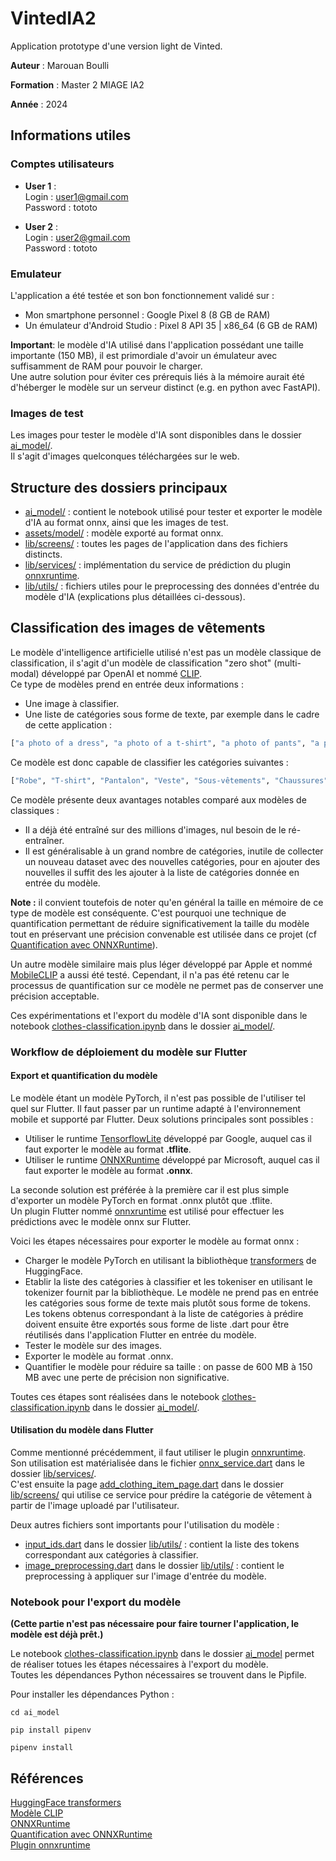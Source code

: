 # VintedIA2

Application prototype d'une version light de Vinted.

**Auteur** : Marouan Boulli 

**Formation** : Master 2 MIAGE IA2

**Année** : 2024

## Informations utiles

### Comptes utilisateurs

- **User 1** :  
Login : user1@gmail.com  
Password : tototo  

- **User 2** :   
Login : user2@gmail.com  
Password : tototo

### Emulateur

L'application a été testée et son bon fonctionnement validé sur :  
- Mon smartphone personnel : Google Pixel 8 (8 GB de RAM)
- Un émulateur d'Android Studio : Pixel 8 API 35 | x86_64 (6 GB de RAM)

**Important**: le modèle d'IA utilisé dans l'application possédant une taille importante (150 MB), il est primordiale d'avoir un émulateur avec suffisamment de RAM pour pouvoir le charger.  
Une autre solution pour éviter ces prérequis liés à la mémoire aurait été d'héberger le modèle sur un serveur distinct (e.g. en python avec FastAPI).

### Images de test

Les images pour tester le modèle d'IA sont disponibles dans le dossier [ai_model/](./ai_model/img_test/).  
Il s'agit d'images quelconques téléchargées sur le web.

## Structure des dossiers principaux

- [ai_model/](./ai_model/) : contient le notebook utilisé pour tester et exporter le modèle d'IA au format onnx, ainsi que les images de test.
- [assets/model/](./assets/model/) : modèle exporté au format onnx.
- [lib/screens/](./lib/screens/) : toutes les pages de l'application dans des fichiers distincts.
- [lib/services/](./lib/services/) : implémentation du service de prédiction du plugin [onnxruntime](https://pub.dev/packages/onnxruntime).
- [lib/utils/](./lib/utils/) : fichiers utiles pour le preprocessing des données d'entrée du modèle d'IA (explications plus détaillées ci-dessous).



## Classification des images de vêtements

Le modèle d'intelligence artificielle utilisé n'est pas un modèle classique de classification, il s'agit d'un modèle de classification "zero shot" (multi-modal) développé par OpenAI et nommé [CLIP](https://huggingface.co/docs/transformers/en/model_doc/clip).  
Ce type de modèles prend en entrée deux informations : 
- Une image à classifier.
- Une liste de catégories sous forme de texte, par exemple dans le cadre de cette application :
```python
["a photo of a dress", "a photo of a t-shirt", "a photo of pants", "a photo of a jacket", "a photo of underwear", "a photo of shoes", "a photo of hat", "a photo of a sweater"]
```

Ce modèle est donc capable de classifier les catégories suivantes : 
```python
["Robe", "T-shirt", "Pantalon", "Veste", "Sous-vêtements", "Chaussures", "Chapeau", "Pull"]
```
Ce modèle présente deux avantages notables comparé aux modèles de classiques :
- Il a déjà été entraîné sur des millions d'images, nul besoin de le ré-entraîner.
- Il est généralisable à un grand nombre de catégories, inutile de collecter un nouveau dataset avec des nouvelles catégories, pour en ajouter des nouvelles il suffit des les ajouter à la liste de catégories donnée en entrée du modèle.

**Note :** il convient toutefois de noter qu'en général la taille en mémoire de ce type de modèle est conséquente. C'est pourquoi une technique de quantification permettant de réduire significativement la taille du modèle tout en préservant une précision convenable est utilisée dans ce projet (cf [Quantification avec ONNXRuntime](https://onnxruntime.ai/docs/performance/model-optimizations/quantization.html)).  
  
Un autre modèle similaire mais plus léger développé par Apple et nommé [MobileCLIP](https://huggingface.co/apple/MobileCLIP-S1) a aussi été testé. Cependant, il n'a pas été retenu car le processus de quantification sur ce modèle ne permet pas de conserver une précision acceptable.  
  
Ces expérimentations et l'export du modèle d'IA sont disponible dans le notebook [clothes-classification.ipynb](./ai_model/clothes_classification.ipynb) dans le dossier [ai_model/](./ai_model/).  

### Workflow de déploiement du modèle sur Flutter

#### Export et quantification du modèle

Le modèle étant un modèle PyTorch, il n'est pas possible de l'utiliser tel quel sur Flutter. Il faut passer par un runtime adapté à l'environnement mobile et supporté par Flutter. Deux solutions principales sont possibles : 
- Utiliser le runtime [TensorflowLite](https://www.tensorflow.org/lite/guide?hl=fr) développé par Google, auquel cas il faut exporter le modèle au format **.tflite**.
- Utiliser le runtime [ONNXRuntime](https://onnxruntime.ai/) développé par Microsoft, auquel cas il faut exporter le modèle au format **.onnx**.

La seconde solution est préférée à la première car il est plus simple d'exporter un modèle PyTorch en format .onnx plutôt que .tflite.  
Un plugin Flutter nommé [onnxruntime](https://pub.dev/packages/onnxruntime) est utilisé pour effectuer les prédictions avec le modèle onnx sur Flutter.  

Voici les étapes nécessaires pour exporter le modèle au format onnx :
- Charger le modèle PyTorch en utilisant la bibliothèque [transformers](https://huggingface.co/docs/transformers/index) de HuggingFace.
- Etablir la liste des catégories à classifier et les tokeniser en utilisant le tokenizer fournit par la bibliothèque. Le modèle ne prend pas en entrée les catégories sous forme de texte mais plutôt sous forme de tokens. Les tokens obtenus correspondant à la liste de catégories à prédire doivent ensuite être exportés sous forme de liste .dart pour être réutilisés dans l'application Flutter en entrée du modèle.
- Tester le modèle sur des images.
- Exporter le modèle au format .onnx.
- Quantifier le modèle pour réduire sa taille : on passe de 600 MB à 150 MB avec une perte de précision non significative. 

Toutes ces étapes sont réalisées dans le notebook [clothes-classification.ipynb](./ai_model/clothes_classification.ipynb) dans le dossier [ai_model/](./ai_model/).

#### Utilisation du modèle dans Flutter

Comme mentionné précédemment, il faut utiliser le plugin [onnxruntime](https://pub.dev/packages/onnxruntime).  
Son utilisation est matérialisée dans le fichier [onnx_service.dart](./lib/services/onnx_service.dart) dans le dossier [lib/services/](./lib/services/).  
C'est ensuite la page [add_clothing_item_page.dart](./lib/screens/add_clothing_item_page.dart) dans le dossier [lib/screens/](./lib/screens/) qui utilise ce service pour prédire la catégorie de vêtement à partir de l'image uploadé par l'utilisateur.
  
Deux autres fichiers sont importants pour l'utilisation du modèle : 
- [input_ids.dart](./lib/utils/input_ids.dart) dans le dossier [lib/utils/](./lib/utils/) : contient la liste des tokens correspondant aux catégories à classifier.
- [image_preprocessing.dart](./lib/utils/image_preprocessing.dart) dans le dossier [lib/utils/](./lib/utils/) : contient le preprocessing à appliquer sur l'image d'entrée du modèle.

### Notebook pour l'export du modèle

**(Cette partie n'est pas nécessaire pour faire tourner l'application, le modèle est déjà prêt.)**

Le notebook [clothes-classification.ipynb](./ai_model/clothes_classification.ipynb) dans le dossier [ai_model](./ai_model/) permet de réaliser totues les étapes nécessaires à l'export du modèle.  
Toutes les dépendances Python nécessaires se trouvent dans le Pipfile.  
  
Pour installer les dépendances Python :
```
cd ai_model
```
```
pip install pipenv
```
```
pipenv install
```

## Références

[HuggingFace transformers](https://huggingface.co/docs/transformers/index)  
[Modèle CLIP](https://huggingface.co/docs/transformers/en/model_doc/clip)  
[ONNXRuntime](https://onnxruntime.ai/)  
[Quantification avec ONNXRuntime](https://onnxruntime.ai/docs/performance/model-optimizations/quantization.html)  
[Plugin onnxruntime](https://pub.dev/packages/onnxruntime)